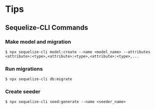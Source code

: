 # Tips

## Sequelize-CLI Commands

### Make model and migration

```
$ npx sequelize-cli model:create --name <model_name> --attributes <attribute>:<type>,<attribute>:<type>,<attribute>:<type>,...
```

### Run migrations

```
$ npx sequelize-cli db:migrate
```

### Create seeder

```
$ npx sequelize-cli seed:generate --name <seeder_name>
```
